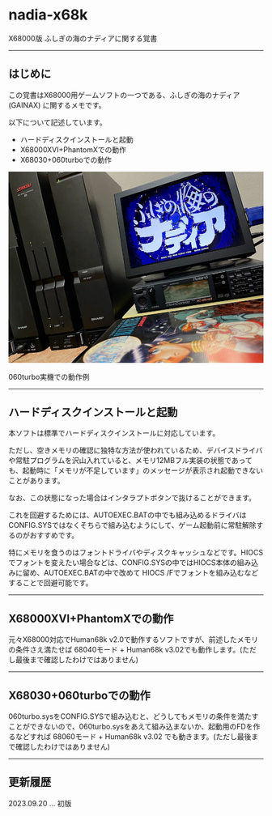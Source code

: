 # nadia-x68k
X68000版 ふしぎの海のナディアに関する覚書

---

## はじめに

この覚書はX68000用ゲームソフトの一つである、ふしぎの海のナディア (GAINAX) に関するメモです。

以下について記述しています。

* ハードディスクインストールと起動
* X68000XVI+PhantomXでの動作
* X68030+060turboでの動作

<img src='images/nadia1.jpeg'/>

060turbo実機での動作例

---

## ハードディスクインストールと起動

本ソフトは標準でハードディスクインストールに対応しています。

ただし、空きメモリの確認に独特な方法が使われているため、デバイスドライバや常駐プログラムを沢山入れていると、メモリ12MBフル実装の状態であっても、起動時に「メモリが不足しています」のメッセージが表示され起動できないことがあります。

なお、この状態になった場合はインタラプトボタンで抜けることができます。

これを回避するためには、AUTOEXEC.BATの中でも組み込めるドライバはCONFIG.SYSではなくそちらで組み込むようにして、ゲーム起動前に常駐解除するのがおすすめです。

特にメモリを食うのはフォントドライバやディスクキャッシュなどです。HIOCSでフォントを変えたい場合などは、CONFIG.SYSの中ではHIOCS本体の組み込みに留め、AUTOEXEC.BATの中で改めて HIOCS /Fでフォントを組み込むなどすることで回避可能です。

---

## X68000XVI+PhantomXでの動作

元々X68000対応でHuman68k v2.0で動作するソフトですが、前述したメモリの条件さえ満たせば 68040モード + Human68k v3.02でも動作します。(ただし最後まで確認したわけではありません)

---

## X68030+060turboでの動作

060turbo.sysをCONFIG.SYSで組み込むと、どうしてもメモリの条件を満たすことができないので、060turbo.sysをあえて組み込まないか、起動用のFDを作るなどすれば 68060モード + Human68k v3.02 でも動きます。(ただし最後まで確認したわけではありません)

---

## 更新履歴

2023.09.20 ... 初版
